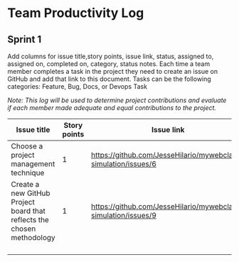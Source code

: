 
# Team Productivity Log

## Sprint 1
Add columns for issue title,story points, issue link, status, assigned to, assigned on, completed on, category, status 
notes. Each time a team member completes a task in the project they need to create an issue on GitHub and add that link 
to this document. Tasks can be the following categories: Feature, Bug, Docs, or Devops Task

*Note: This log will be used to determine project contributions and evaluate if each member made adequate and equal 
contributions to the project.*

| Issue title                                                              | Story points | Issue link                                                      | Status | Assigned to | Assigned on | Completed on | Category     | Status notes |
|--------------------------------------------------------------------------|--------------|-----------------------------------------------------------------|--------|-------------|-------------|--------------|--------------|--------------|
| Choose a project management technique                                    | 1            | https://github.com/JesseHilario/mywebclass-simulation/issues/6  | Done   | Jesse       | 3/19/2023   | 3/19/2023    | Docs         |              |
| Create a new GitHub Project board that reflects the chosen methodology   | 1            | https://github.com/JesseHilario/mywebclass-simulation/issues/9  | Done   | Jesse       | 3/19/2023   | 3/20/2023    | DevOps Tasks |              |
|                                                                          |              |                                                                 |        |             |             |              |              |              | 
|                                                                          |              |                                                                 |        |             |             |              |              |              | 
|                                                                          |              |                                                                 |        |             |             |              |              |              | 
|                                                                          |              |                                                                 |        |             |             |              |              |              | 

